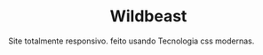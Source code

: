 <h1 align="center">Wildbeast</h1>

<p>Site totalmente responsivo. feito usando Tecnologia css modernas.</p>
